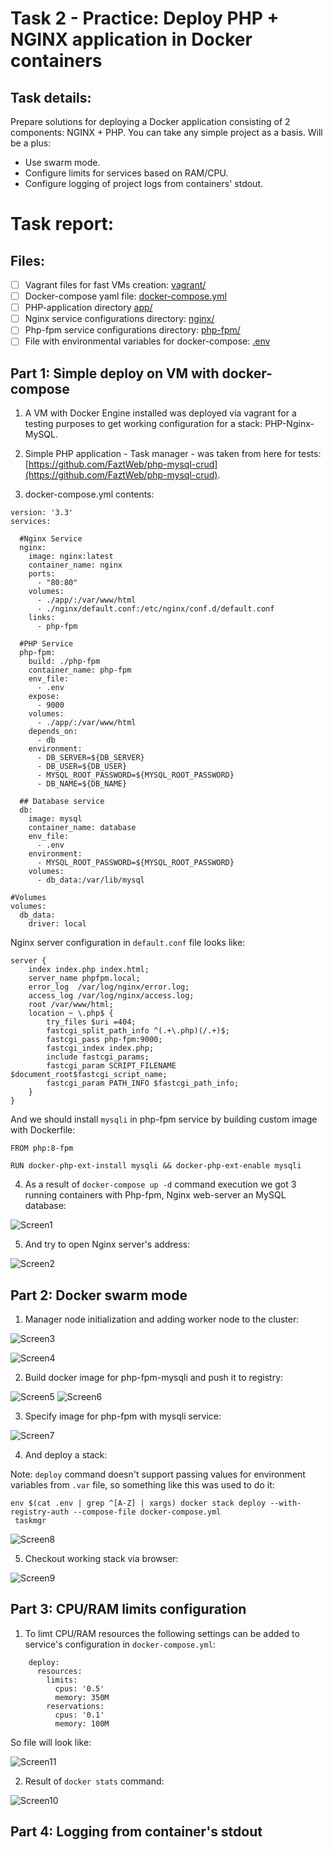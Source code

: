 # Task 2 - Practice: Deploy PHP + NGINX application in Docker containers

## Task details:  
Prepare solutions for deploying a Docker application consisting of 2 components: NGINX + PHP. You can take any simple project as a basis.
Will be a plus:
- Use swarm mode.
- Configure limits for services based on RAM/CPU.
- Configure logging of project logs from containers' stdout.


# Task report:

## Files:
- [ ] Vagrant files for fast VMs creation: [vagrant/](./vagrant/)
- [ ] Docker-compose yaml file: [docker-compose.yml](./docker-compose.yml)
- [ ] PHP-application directory [app/](./app/)
- [ ] Nginx service configurations directory: [nginx/](./nginx/)
- [ ] Php-fpm service configurations directory: [php-fpm/](./php-fpm/)
- [ ] File with environmental variables for docker-compose: [.env](./.env)

## Part 1: Simple deploy on VM with docker-compose

1. A VM with Docker Engine installed was deployed via vagrant for a testing purposes to get working configuration for a stack: PHP-Nginx-MySQL.

2. Simple PHP application - Task manager - was taken from here for tests: [https://github.com/FaztWeb/php-mysql-crud](https://github.com/FaztWeb/php-mysql-crud).

3. docker-compose.yml contents:
```
version: '3.3'
services:
  
  #Nginx Service
  nginx:
    image: nginx:latest
    container_name: nginx
    ports:
      - "80:80"
    volumes:
      - ./app/:/var/www/html
      - ./nginx/default.conf:/etc/nginx/conf.d/default.conf
    links:
      - php-fpm
  
  #PHP Service
  php-fpm:
    build: ./php-fpm
    container_name: php-fpm
    env_file:
      - .env
    expose:
      - 9000
    volumes:
      - ./app/:/var/www/html
    depends_on:
      - db
    environment:
      - DB_SERVER=${DB_SERVER}
      - DB_USER=${DB_USER}
      - MYSQL_ROOT_PASSWORD=${MYSQL_ROOT_PASSWORD}
      - DB_NAME=${DB_NAME}

  ## Database service
  db:
    image: mysql
    container_name: database
    env_file:
      - .env
    environment:
      - MYSQL_ROOT_PASSWORD=${MYSQL_ROOT_PASSWORD}
    volumes:
      - db_data:/var/lib/mysql

#Volumes
volumes:
  db_data:
    driver: local
```

Nginx server configuration in `default.conf` file looks like:

```
server {
    index index.php index.html;
    server_name phpfpm.local;
    error_log  /var/log/nginx/error.log;
    access_log /var/log/nginx/access.log;
    root /var/www/html;
    location ~ \.php$ {
        try_files $uri =404;
        fastcgi_split_path_info ^(.+\.php)(/.+)$;
        fastcgi_pass php-fpm:9000;
        fastcgi_index index.php;
        include fastcgi_params;
        fastcgi_param SCRIPT_FILENAME $document_root$fastcgi_script_name;
        fastcgi_param PATH_INFO $fastcgi_path_info;
    }
}
```

And we should install `mysqli` in php-fpm service by building custom image with Dockerfile:

```
FROM php:8-fpm

RUN docker-php-ext-install mysqli && docker-php-ext-enable mysqli
```

4. As a result of `docker-compose up -d` command execution we got 3 running containers with Php-fpm, Nginx web-server an MySQL database:

![Screen1](./images/Screenshot_1.png)

5. And try to open Nginx server's address:

![Screen2](./images/Screenshot_2.png)

## Part 2: Docker swarm mode

1. Manager node initialization and adding worker node to the cluster:

![Screen3](./images/Screenshot_3.png)

![Screen4](./images/Screenshot_4.png)

2. Build docker image for php-fpm-mysqli and push it to registry:

![Screen5](./images/Screenshot_5.png)
![Screen6](./images/Screenshot_6.png)

3. Specify image for php-fpm with mysqli service:

![Screen7](./images/Screenshot_7.png)

4. And deploy a stack:

Note: `deploy` command doesn't support passing values for environment variables from `.var` file, so something like this was used to do it:

```
env $(cat .env | grep ^[A-Z] | xargs) docker stack deploy --with-registry-auth --compose-file docker-compose.yml
 taskmgr
```
![Screen8](./images/Screenshot_8.png)

5. Checkout working stack via browser:

![Screen9](./images/Screenshot_9.png)

## Part 3: CPU/RAM limits configuration

1. To limt CPU/RAM resources the following settings can be added to service's configuration in `docker-compose.yml`:

```
    deploy:
      resources:
        limits:
          cpus: '0.5'
          memory: 350M
        reservations:
          cpus: '0.1'
          memory: 100M
```

So file will look like:

![Screen11](./images/Screenshot_11.png)

2. Result of `docker stats` command:

![Screen10](./images/Screenshot_10.png)

## Part 4: Logging from container's stdout


